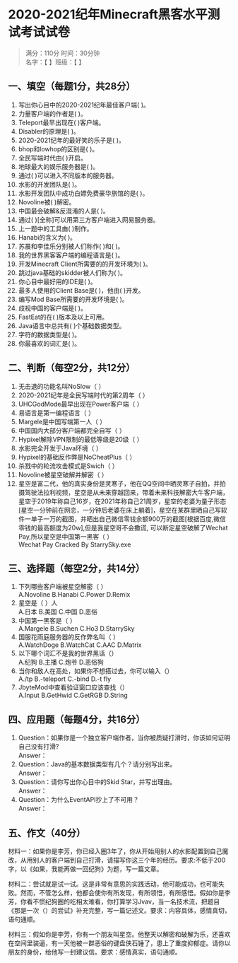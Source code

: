 # 2020-2021纪年Minecraft黑客水平测试考试试卷

> 满分：110分 时间：30分钟  
> 名字：【           】班级：【           】

## 一、填空（每题1分，共28分）
1. 写出你心目中的2020-2021纪年最佳客户端( )。
2. 力量客户端的作者是( )。
3. Teleport最早出现在( )客户端。
4. Disabler的原理是( )。
5. 2020-2021纪年的最好笑的乐子是( )。
6. bhop和lowhop的区别是( )。
7. 全民写端时代由( )开启。
8. 地球最大的娱乐服务器是( )。
9. 通过( )可以进入不同版本的服务器。
10. 水影的开发团队是( )。
11. 水影开发团队中成功白嫖免费豪华旅馆的是( )。
12. Novoline被( )解密。
13. 中国最会破解&反混淆的人是( )。
14. 通过( )[全称]可以用第三方客户端进入网易服务器。
15. 上一题中的工具由( )制作。
16. Hanabi的含义为( )。
17. 苏晨和李佳乐分别被人们称作( )和( )。
18. 我的世界黑客客户端的编程语言是( )。
19. 开发Minecraft Client所需要的的开发环境为( )。
20. 跳过java基础的skidder被人们称为( )。
21. 你心目中最好用的IDE是( )。
22. 最多人使用的Client Base是( )，他由( )开发。
23. 编写Mod Base所需要的开发环境是( )。
24. 歧视中国的客户端是( )。
25. FastEat的在( )版本及以上可用。
26. Java语言中总共有( )个基础数据类型。
27. 字符的数据类型是( )。
28. 你最喜欢的词汇是( )。

## 二、判断（每空2分，共12分）
1. 无击退的功能名叫NoSlow（ ）
2. 2020-2021纪年是全民写端时代的第2周年（ ）
3. UHCGodMode最早出现在Power客户端（ ）
4. 易语言是第一编程语言（ ）
5. Margele是中国写端第一人（ ）
6. 中国国内大部分客户端都完全自写（ ）
7. Hypixel解除VPN限制的最低等级是20级（ ）
8. 水影完全开发于Java环境（ ）
9. Hypixel的基础反作弊是NoCheatPlus（ ）
10. 杀戮中的轮流攻击模式是Swich（ ）
11. Novoline被星空破解并解密（ ）
12. 星空是富二代，他的真实身份是灵寒子，他在QQ空间中晒灵寒子自拍，并拍摄驾驶法拉利视频，星空是从未来穿越回来，带着未来科技解密大牛客户端，星空于2019年称自己16岁，在2021年称自己21周岁，星空的老婆为量子形态[星空一分钟前在网恋，一分钟后老婆在床上躺着]，星空在某群里晒自己写软件一单子一万的截图，并晒出自己微信零钱余额900万的截图[根据百度,微信零钱的最高额度为20w],但是我星空哥不会撒谎, 可以断定星空破解了Wechat Pay,所以星空是中国第一黑客（ ）  
Wechat Pay Cracked By StarrySky.exe

## 三、选择题（每空2分，共14分）
1. 下列哪些客户端被星空解密（ ）  
A.Novoline B.Hanabi C.Power D.Remix
2. 星空是（ ）人  
A.日本 B.美国 C.中国 D.恶俗
3. 中国第一黑客是（ ）  
A.Margele B.Suchen C.Ho3 D.StarrySky
4. 国服花雨庭服务器的反作弊名叫（ ）  
A.WatchDoge B.WatchCat C.AAC D.Matrix
5. 以下哪个词汇不是我的世界黑话（）  
A.纪狗 B.主播 C.炮爷 D.恶俗狗
6. 当你和敌人在高处，如果你不想搭过去，你可以输入（）  
A./tp B.-teleport C.-bind D.-t fly
7. JbyteMod中查看验证窗口应该查找（）  
A.Input B.GetHwid C.GetRGB D.String

## 四、应用题（每题4分，共16分）
1. Question：如果你是一个独立客户端作者，当你被质疑打滑时，你该如何证明自己没有打滑?  
Answer：
2. Question：Java的基本数据类型有几个？请分别写出来。  
Answer：
3. Question：请你写出你心目中的Skid Star，并写出理由。  
Answer：
4. Question：为什么EventAPI抄上了不可用？  
Answer：

## 五、作文（40分）
材料一：如果你是李芳，你已经入圈3年了，你从开始用别人的水影配置到自己魔改，从用别人的客户端到自己打滑，请描写你这三个年的经历。要求:不低于200字，以《如果，我能再做一回纪狗》为题，写一篇文章。  

材料二：尝试就是试一试。这是非常有意思的实践活动，他可能成功，也可能失败。然而，不管怎么样，他都会使你有所发现，有所领悟，有所感悟。假如你是李芳，你看不惯纪狗圈的吃相太难看，你打算学习Jvav，当一名技术流，把题目《那是一次（）的尝试》补充完整，写一篇记述文。要求：内容具体，感情真切，语句通顺。  

材料三：假如你是李芳，你有一个朋友叫星空。他整天以解密和破解为乐，还喜欢在空间里装逼，有一天他被一群恶俗的键盘侠石锤了，患上了重度抑郁症。请你以朋友的身份，给他写一封建议信。要求：感情真实，语句通顺。
